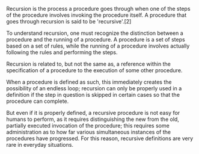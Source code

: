 Recursion is the process a procedure goes through when one of the steps of the procedure involves invoking the procedure itself. A procedure that goes through recursion is said to be 'recursive'.[2]

To understand recursion, one must recognize the distinction between a procedure and the running of a procedure. A procedure is a set of steps based on a set of rules, while the running of a procedure involves actually following the rules and performing the steps.

Recursion is related to, but not the same as, a reference within the specification of a procedure to the execution of some other procedure.

When a procedure is defined as such, this immediately creates the possibility of an endless loop; recursion can only be properly used in a definition if the step in question is skipped in certain cases so that the procedure can complete.

But even if it is properly defined, a recursive procedure is not easy for humans to perform, as it requires distinguishing the new from the old, partially executed invocation of the procedure; this requires some administration as to how far various simultaneous instances of the procedures have progressed. For this reason, recursive definitions are very rare in everyday situations.